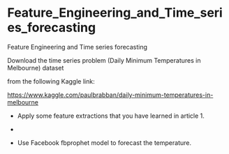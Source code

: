 # Feature_Engineering_and_Time_series_forecasting
Feature Engineering and Time series forecasting

Download the time series problem (Daily Minimum Temperatures in Melbourne) dataset

from the following Kaggle link:

https://www.kaggle.com/paulbrabban/daily-minimum-temperatures-in-melbourne

- Apply some feature extractions that you have learned in article 1.

- 
- Use Facebook fbprophet model to forecast the temperature.
